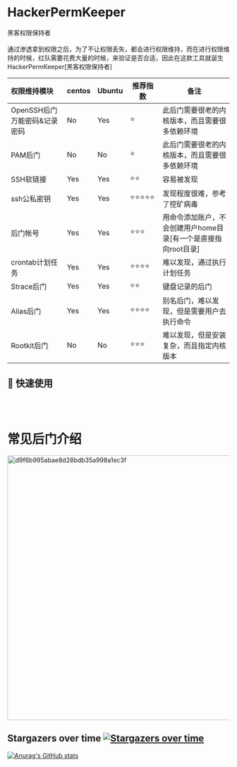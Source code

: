 # HackerPermKeeper  
黑客权限保持者<br/><br/>
通过渗透拿到权限之后，为了不让权限丢失，都会进行权限维持，而在进行权限维持的时候，红队需要花费大量的时候，来验证是否合适，因此在这款工具就诞生 HackerPermKeeper[黑客权限保持者] 



| 权限维持模块                 | centos | Ubuntu | 推荐指数 | 备注                                                         |
| :--------------------------- | ------ | ------ | -------- | ------------------------------------------------------------ |
| OpenSSH后门万能密码&记录密码 |   No      | Yes    | ⭐        | 此后门需要很老的内核版本，而且需要很多依赖环境               |
| PAM后门                      | No     | No     | ⭐        | 此后门需要很老的内核版本，而且需要很多依赖环境               |
| SSH软链接                    | Yes    | Yes    | ⭐⭐       | 容易被发现                                                   |
| ssh公私密钥                  | Yes    | Yes    | ⭐⭐⭐⭐⭐    | 发现程度很难，参考了挖矿病毒                                 |
| 后门帐号                     | Yes    | Yes    | ⭐⭐⭐      | 用命令添加账户，不会创建用户home目录[有一个是直接指向root目录] |
| crontab计划任务              | Yes    | Yes    | ⭐⭐⭐⭐     | 难以发现，通过执行计划任务                                   |
| Strace后门                   | Yes    | Yes    | ⭐⭐       | 键盘记录的后门                                               |
| Alias后门                    | Yes    | Yes    | ⭐⭐⭐⭐     | 别名后门，难以发现，但是需要用户去执行命令                   |
| Rootkit后门                  | No     | No     | ⭐⭐⭐      | 难以发现，但是安装复杂，而且指定内核版本                     |

## 🚀 快速使用

<br/><br/>
# 常见后门介绍
<img width="600" alt="d9f6b995abae8d28bdb35a998a1ec3f" src="https://github.com/ytMuCheng/HackerPermKeeper/assets/79234113/751f0c6c-e995-47ad-b115-eaaa103754d9">



## Stargazers over time [![Stargazers over time](https://starchart.cc/ytMuCheng/HackerPermKeeper.svg)](https://starchart.cc/ytMuCheng/HackerPermKeeper) 

[![Anurag's GitHub stats](https://github-readme-stats.vercel.app/api?username=ytMuCheng)](https://github.com/anuraghazra/github-readme-stats)
